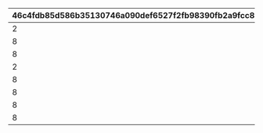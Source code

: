 |46c4fdb85d586b35130746a090def6527f2fb98390fb2a9fcc8f75f28b190bb3|9bc522b67ca7dcaa60c27ae2ce21435f9bad3d0b8dcfbd63ad26e9644fa849f6|35e2df857668c0d91d7f1d7b5e488acc734c7710299a1980e8a2a0ae2c58755c|95659687617d73da777b71e8d3a22c39a946d72bc5d1a6522f305eb017c5a02f|1197757b7ae4c7c4426f5d3211bc7b8113fba0d9c563092490c669592b242d1a|d32ed878c8b6964551c4c1ca863852bb4d480d4a4677e6d92417a051ad8b2f31|87f8f6c9fd72da691f971c7027b4ff41512194598faf9418515c933f332fe966|3454d796ec8f53cee59fae1189b76fd4bc2dac289e0f2f0c81b72893aeb0a841|0488422d4ac4e3870c9385f55c33734464cb857f5fe1c7de40aa7426ad0d6bca|07140c7bfe8b1664b3a54a3b268ce8c71a7239a102d694f18f189fcec0164958|2b495c44659468c6574347f10fd824d42fc6bbf945eb281a8016e6ec4ddd7db0|cdc6a4e6433e1ff4fdae155e44322fc1245e02c19bb74f9bf3cab4769935d984|6854c4167648a496d30508be0d1a05351cbd13b5a02ac1b52aa62fc97dc004d3|f9fd46d4611a4bf28eaf1c980a3c0410963c3726a7a5ff6ebcab1fc4392ddd26|b832bd49ba479d65e28c520bb5798b191078e13eeb1f412b4dc8ea37a672a63d|5a43f89c29725a46d2e604d4582f21074ac19f2f316c9f78f5fbd343056753d0|
| --- | --- | --- | --- | --- | --- | --- | --- | --- | --- | --- | --- | --- | --- | --- | --- |
|2|0|111001|0|0|0|0|0|62001|0|75|0|0|0|0|0|
|8|0|111011|0|0|0|0|0|91002|0|30|0|0|0|0|0|
|8|0|111012|0|0|2|5|90005|91002|0|30|0|0|0|0|0|
|2|0|112001|0|0|0|0|0|62001|0|150|0|0|0|0|0|
|8|0|112011|0|0|2|10|90005|91002|0|60|0|0|0|0|0|
|8|2|113001|23001|90005|2|400|62001|91002|10|200|0|0|2|50|0|
|8|2|114001|25021|90005|2|500|62001|91002|10|200|0|0|2|500|0|
|8|0|115001|0|0|0|0|0|91002|0|500|0|0|0|0|0|